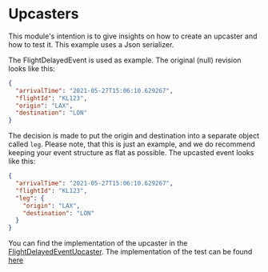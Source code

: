 # Upcasters

This module's intention is to give insights on how to create an upcaster and how to test it. This example uses a Json
serializer.

The FlightDelayedEvent is used as example. The original (null) revision looks like this:

```json
{
  "arrivalTime": "2021-05-27T15:06:10.629267",
  "flightId": "KL123",
  "origin": "LAX",
  "destination": "LON"
}

```

The decision is made to put the origin and destination into a separate object called `leg`. Please note, that this is
just an example, and we do recommend keeping your event structure as flat as possible. The upcasted event looks like
this:

```json
{
  "arrivalTime": "2021-05-27T15:06:10.629267",
  "flightId": "KL123",
  "leg": {
    "origin": "LAX",
    "destination": "LON"
  }
}
```

You can find the implementation of the upcaster in
the [FlightDelayedEventUpcaster](src/main/java/io/axoniq/dev/samples/upcaster/FlightDelayedEventUpcaster.java). The
implementation of the test can be
found [here](src/test/java/io/axoniq/dev/samples/upcaster/FlightDelayedEventUpcasterTest.java)
